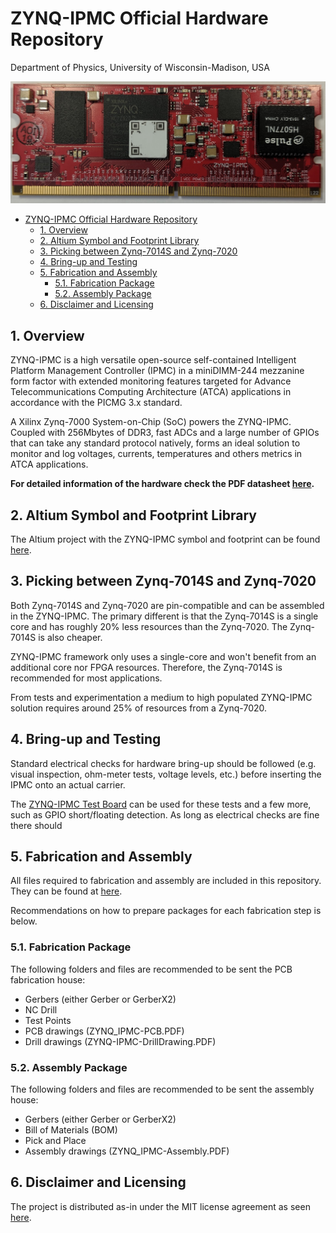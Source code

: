 # ZYNQ-IPMC Official Hardware Repository
Department of Physics, University of Wisconsin-Madison, USA

![](Documents/ZYNQ_IPMC%20revB.png)

<!-- TOC depthFrom:1 depthTo:6 withLinks:1 updateOnSave:1 orderedList:0 -->

- [ZYNQ-IPMC Official Hardware Repository](#zynq-ipmc-official-hardware-repository)
	- [1. Overview](#1-overview)
	- [2. Altium Symbol and Footprint Library](#2-altium-symbol-and-footprint-library)
	- [3. Picking between Zynq-7014S and Zynq-7020](#3-picking-between-zynq-7014s-and-zynq-7020)
	- [4. Bring-up and Testing](#4-bring-up-and-testing)
	- [5. Fabrication and Assembly](#5-fabrication-and-assembly)
		- [5.1. Fabrication Package](#51-fabrication-package)
		- [5.2. Assembly Package](#52-assembly-package)
	- [6. Disclaimer and Licensing](#6-disclaimer-and-licensing)

<!-- /TOC -->

## 1. Overview

ZYNQ-IPMC is a high versatile open-source self-contained Intelligent Platform
Management Controller (IPMC) in a miniDIMM-244 mezzanine form factor with
extended monitoring features targeted for Advance Telecommunications Computing
Architecture (ATCA) applications in accordance with the PICMG 3.x standard.

A Xilinx Zynq-7000 System-on-Chip (SoC) powers the ZYNQ-IPMC. Coupled with 256Mbytes of DDR3, fast
ADCs and a large number of GPIOs that can take any standard protocol natively,
forms an ideal solution to monitor and log voltages, currents, temperatures and others
metrics in ATCA applications.

**For detailed information of the hardware check the PDF datasheet
[here](Documents/ZYNQ-IPMC%20hw%20datasheet.pdf).**

## 2. Altium Symbol and Footprint Library

The Altium project with the ZYNQ-IPMC symbol and footprint can be found
[here](AltiumLib/).

## 3. Picking between Zynq-7014S and Zynq-7020

Both Zynq-7014S and Zynq-7020 are pin-compatible and can be assembled in the ZYNQ-IPMC.
The primary different is that the Zynq-7014S is a single core and has roughly
20% less resources than the Zynq-7020. The Zynq-7014S is also cheaper.

ZYNQ-IPMC framework only uses a single-core and won't benefit from an additional
core nor FPGA resources. Therefore, the Zynq-7014S is recommended for most applications.

From tests and experimentation a medium to high populated ZYNQ-IPMC solution requires
around 25% of resources from a Zynq-7020.

## 4. Bring-up and Testing

Standard electrical checks for hardware bring-up should be followed (e.g. visual
inspection, ohm-meter tests, voltage levels, etc.) before inserting the IPMC onto
an actual carrier.

The [ZYNQ-IPMC Test Board](TestBoard) can be used for these tests and a few more,
such as GPIO short/floating detection. As long as electrical checks are fine there should

## 5. Fabrication and Assembly

All files required to fabrication and assembly are included in this repository.
They can be found at [here](Project%20Outputs%20for%20ZYNQ_IPMC/revB1).

Recommendations on how to prepare packages for each fabrication step is below.

### 5.1. Fabrication Package

The following folders and files are recommended to be sent the PCB fabrication house:
 - Gerbers (either Gerber or GerberX2)
 - NC Drill
 - Test Points
 - PCB drawings (ZYNQ_IPMC-PCB.PDF)
 - Drill drawings (ZYNQ-IPMC-DrillDrawing.PDF)


### 5.2. Assembly Package

The following folders and files are recommended to be sent the assembly house:
 - Gerbers (either Gerber or GerberX2)
 - Bill of Materials (BOM)
 - Pick and Place
 - Assembly drawings (ZYNQ_IPMC-Assembly.PDF)

## 6. Disclaimer and Licensing

The project is distributed as-in under the MIT license agreement as seen [here](LICENSE.md).
